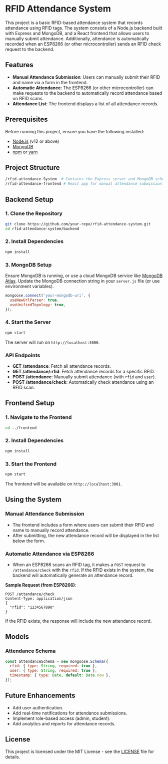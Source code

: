 
# RFID Attendance System

This project is a basic RFID-based attendance system that records attendance using RFID tags. The system consists of a Node.js backend built with Express and MongoDB, and a React frontend that allows users to manually submit attendance. Additionally, attendance is automatically recorded when an ESP8266 (or other microcontroller) sends an RFID check request to the backend.

## Features

- **Manual Attendance Submission**: Users can manually submit their RFID and name via a form in the frontend.
- **Automatic Attendance**: The ESP8266 (or other microcontroller) can make requests to the backend to automatically record attendance based on RFID scans.
- **Attendance List**: The frontend displays a list of all attendance records.

## Prerequisites

Before running this project, ensure you have the following installed:

- [Node.js](https://nodejs.org/) (v12 or above)
- [MongoDB](https://www.mongodb.com/)
- [npm](https://www.npmjs.com/) or [yarn](https://yarnpkg.com/)

## Project Structure

```bash
/rfid-attendance-System  # Contains the Express server and MongoDB schema
/rfid-attendance-frontend # React app for manual attendance submission and display
```

## Backend Setup

### 1. Clone the Repository

```bash
git clone https://github.com/your-repo/rfid-attendance-system.git
cd rfid-attendance-system/backend
```

### 2. Install Dependencies

```bash
npm install
```

### 3. MongoDB Setup

Ensure MongoDB is running, or use a cloud MongoDB service like [MongoDB Atlas](https://www.mongodb.com/cloud/atlas). Update the MongoDB connection string in your `server.js` file (or use environment variables).

```javascript
mongoose.connect('your-mongodb-uri', {
  useNewUrlParser: true,
  useUnifiedTopology: true,
});
```

### 4. Start the Server

```bash
npm start
```

The server will run on `http://localhost:3000`.

### API Endpoints

- **GET /attendance**: Fetch all attendance records.
- **GET /attendance/:rfid**: Fetch attendance records for a specific RFID.
- **POST /attendance**: Manually submit attendance (with `rfid` and `user`).
- **POST /attendance/check**: Automatically check attendance using an RFID scan.

## Frontend Setup

### 1. Navigate to the Frontend

```bash
cd ../frontend
```

### 2. Install Dependencies

```bash
npm install
```

### 3. Start the Frontend

```bash
npm start
```

The frontend will be available on `http://localhost:3001`.

## Using the System

### Manual Attendance Submission

- The frontend includes a form where users can submit their RFID and name to manually record attendance.
- After submitting, the new attendance record will be displayed in the list below the form.

### Automatic Attendance via ESP8266

- When an ESP8266 scans an RFID tag, it makes a `POST` request to `/attendance/check` with the `rfid`. If the RFID exists in the system, the backend will automatically generate an attendance record.

**Sample Request (from ESP8266)**:

```http
POST /attendance/check
Content-Type: application/json
{
  "rfid": "1234567890"
}
```

If the RFID exists, the response will include the new attendance record.

## Models

### Attendance Schema

```javascript
const attendanceSchema = new mongoose.Schema({
  rfid: { type: String, required: true },
  user: { type: String, required: true },
  timestamp: { type: Date, default: Date.now },
});
```

## Future Enhancements

- Add user authentication.
- Add real-time notifications for attendance submissions.
- Implement role-based access (admin, student).
- Add analytics and reports for attendance records.

## License

This project is licensed under the MIT License - see the [LICENSE](LICENSE) file for details.

